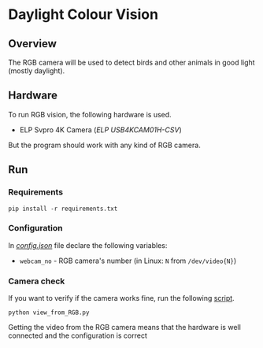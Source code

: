 # Daylight Colour Vision

## Overview

The RGB camera will be used to detect birds and other animals in good light (mostly daylight). 

## Hardware

To run RGB vision, the following hardware is used. 
* ELP Svpro 4K Camera (*ELP USB4KCAM01H-CSV*)

But the program should work with any kind of RGB camera.

## Run

### Requirements

```shell
pip install -r requirements.txt
```

### Configuration

In [*config.json*](config.json) file declare the following variables:
* `webcam_no` - RGB camera's number (in Linux: `N` from `/dev/video{N}`)

### Camera check

If you want to verify if the camera works fine, run the following [script](view_from_RGB.py). 

```shell
python view_from_RGB.py
```
Getting the video from the RGB camera means that the hardware is well connected and the configuration is correct
